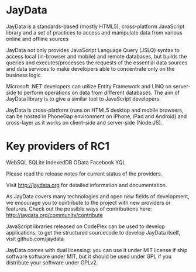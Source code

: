 JayData
=======
JayData is a standards-based (mostly HTML5), cross-platform JavaScript library and a set of practices to access 
and manipulate data from various online and offline sources

JayData not only provides JavaScript Language Query (JSLQ) syntax to access local (in-browser and mobile) 
and remote databases, but builds the queries and executes/processes the requests of the essential data 
sources and data services to make developers able to concentrate only on the business logic. 

Microsoft .NET developers can utilize Entity Framework and LINQ on server-side to perform operations on 
data from different databases. The aim of JayData library is to give a similar tool to JavaScript developers.

JayData is cross-platform (runs on HTML5 desktop and mobile browsers, can be hosted in PhoneGap environment 
on iPhone, iPad and Android) and cross-layer as it works on client-side and server-side (Node.JS).

Key providers of RC1
=======
WebSQL
SQLite
IndexedDB
OData
Facebook
YQL

Please read the release notes for current status of the providers.

Visit http://jaydata.org for detailed information and documentation.

As JayData covers many technologies and open new fields of development, we encourage you to contribute to 
the project with new providers or features. 
Check out the possible ways of contributions here: http://jaydata.org/community/contribute

JavaScript libraries released on CodePlex can be used to develop applications, to get the structured 
sourcecode to develop JayData itself, visit github.com/jaydata

JayData comes with dual licensing: you can use it under MIT license if ship software software under MIT, 
but it should be used under GPL if you distribute your software under GPLv2.